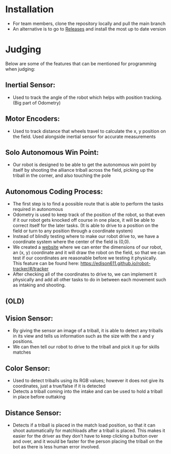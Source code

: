 # Installation
- For team members, clone the repository locally and pull the main branch
- An alternative is to go to [Releases](https://github.com/Edison611/2055A/releases) and install the most up to date version

# Judging
Below are some of the features that can be mentioned for programming when judging:

## Inertial Sensor:
- Used to track the angle of the robot which helps with position tracking. (Big part of Odometry)

## Motor Encoders:
- Used to track distance that wheels travel to calculate the x, y position on the field. Used alongside inertial sensor for accurate measurements

## Solo Autonomous Win Point:
- Our robot is designed to be able to get the autonomous win point by itself by shooting the alliance triball across the field, picking up the triball in the corner, and also touching the pole

## Autonomous Coding Process:
- The first step is to find a possible route that is able to perform the tasks required in autonomous
- Odometry is used to keep track of the position of the robot, so that even if it our robot gets knocked off course in one place, it will be able to correct itself for the later tasks. (It is able to drive to a position on the field or turn to any position through a coordinate system) 
- Instead of blindly testing where to make our robot drive to, we have a coordinate system where the center of the field is (0,0).
- We created a [website](https://capybaras-2055.vercel.app/) where we can enter the dimensions of our robot, an (x, y) coordinate and it will draw the robot on the field, so that we can test if our coordinates are reasonable before we testing it physically. This feature can be found here: https://edison611.github.io/robot-tracker/#/tracker
- After checking all of the coordinates to drive to, we can implement it physically and add all other tasks to do in between each movement such as intaking and shooting.

## (OLD)
## Vision Sensor:
- By giving the sensor an image of a triball, it is able to detect any triballs in its view and tells us information such as the size with the x and y positions.
- We can then tell our robot to drive to the triball and pick it up for skills matches

## Color Sensor:
- Used to detect triballs using its RGB values; however it does not give its coordinates, just a true/false if it is detected
- Detects a triball coming into the intake and can be used to hold a triball in place before outtaking

## Distance Sensor:
- Detects if a triball is placed in the match load position, so that it can shoot automatically for matchloads after a triball is placed. This makes it easier for the driver as they don't have to keep clicking a button over and over, and it would be faster for the person placing the triball on the bot as there is less human error involved.
